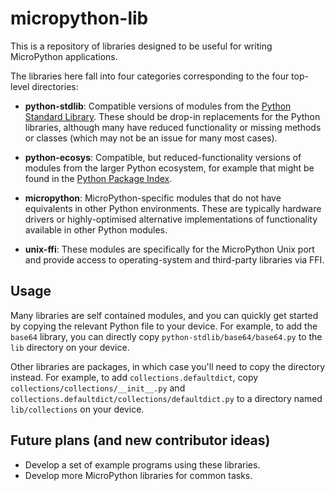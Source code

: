micropython-lib
===============

This is a repository of libraries designed to be useful for writing
MicroPython applications.

The libraries here fall into four categories corresponding to the four top-level directories:

 * **python-stdlib**: Compatible versions of modules from the [Python Standard Library](https://docs.python.org/3/library/). These should be drop-in replacements for the Python libraries, although many have reduced functionality or missing methods or classes (which may not be an issue for many most cases).

 * **python-ecosys**: Compatible, but reduced-functionality versions of modules from the larger Python ecosystem, for example that might be found in the [Python Package Index](https://pypi.org/).

* **micropython**: MicroPython-specific modules that do not have equivalents in other Python environments. These are typically hardware drivers or highly-optimised alternative implementations of functionality available in other Python modules.

 * **unix-ffi**: These modules are specifically for the MicroPython Unix port and provide access to operating-system and third-party libraries via FFI.

Usage
-----

Many libraries are self contained modules, and you can quickly get started by
copying the relevant Python file to your device. For example, to add the
`base64` library, you can directly copy `python-stdlib/base64/base64.py` to the `lib`
directory on your device.

Other libraries are packages, in which case you'll need to copy the directory instead. For example, to add `collections.defaultdict`, copy `collections/collections/__init__.py` and `collections.defaultdict/collections/defaultdict.py` to a directory named `lib/collections` on your device.

Future plans (and new contributor ideas)
----------------------------------------

* Develop a set of example programs using these libraries.
* Develop more MicroPython libraries for common tasks.
